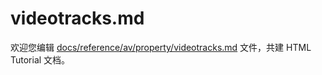 videotracks.md
===

欢迎您编辑 <a target="__blank" href="https://github.com/jaywcjlove/html-tutorial/blob/main/docs/reference/av/property/videotracks.md">docs/reference/av/property/videotracks.md</a> 文件，共建 HTML Tutorial 文档。